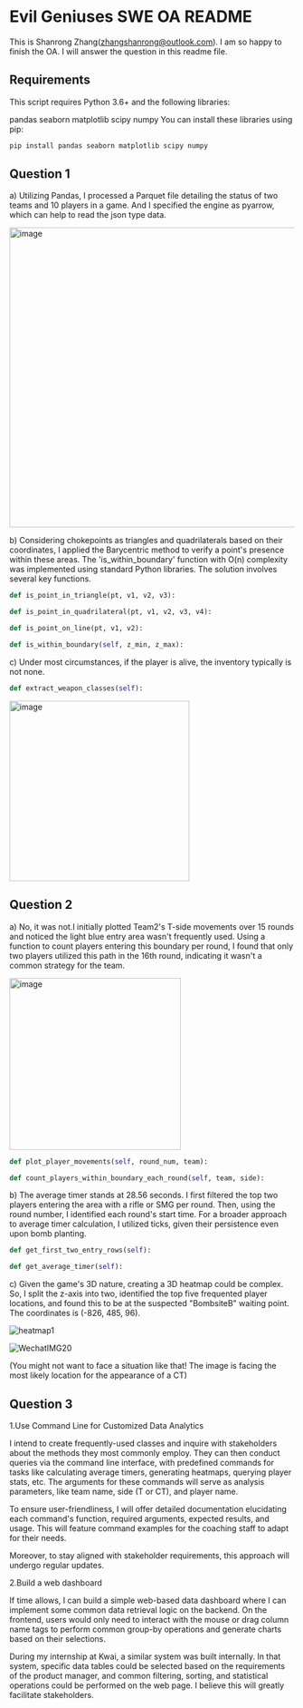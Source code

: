 # Evil Geniuses SWE OA README

This is Shanrong Zhang(zhangshanrong@outlook.com). I am so happy to finish the OA. I will answer the question in this readme file.

## Requirements

This script requires Python 3.6+ and the following libraries:

pandas
seaborn
matplotlib
scipy
numpy
You can install these libraries using pip:

```bash
pip install pandas seaborn matplotlib scipy numpy
```
## Question 1

a) Utilizing Pandas, I processed a Parquet file detailing the status of two teams and 10 players in a game. And I specified the engine as pyarrow, which can help to read the json type data.

<img width="529" alt="image" src="https://github.com/Ronlikesleep/EG_SWEOA/assets/29923635/c1f68bf1-6e71-4798-911a-f58e9a3284f4">

b) Considering chokepoints as triangles and quadrilaterals based on their coordinates, I applied the Barycentric method to verify a point's presence within these areas. The 'is_within_boundary' function with O(n) complexity was implemented using standard Python libraries. The solution involves several key functions.
```python
def is_point_in_triangle(pt, v1, v2, v3):

def is_point_in_quadrilateral(pt, v1, v2, v3, v4):

def is_point_on_line(pt, v1, v2):

def is_within_boundary(self, z_min, z_max):
```
c) Under most circumstances, if the player is alive, the inventory typically is not none.
```python
def extract_weapon_classes(self):
```
<img width="318" alt="image" src="https://github.com/Ronlikesleep/EG_SWEOA/assets/29923635/661e490a-3042-4db4-801d-b9532530f9fe">

## Question 2

a) No, it was not.I initially plotted Team2's T-side movements over 15 rounds and noticed the light blue entry area wasn't frequently used. Using a function to count players entering this boundary per round, I found that only two players utilized this path in the 16th round, indicating it wasn't a common strategy for the team.

<img width="303" alt="image" src="https://github.com/Ronlikesleep/EG_SWEOA/assets/29923635/756cfc9a-cd71-40bd-9a66-1bfe6fa8d867">

```python
def plot_player_movements(self, round_num, team):

def count_players_within_boundary_each_round(self, team, side):
```
b) The average timer stands at 28.56 seconds. I first filtered the top two players entering the area with a rifle or SMG per round. Then, using the round number, I identified each round's start time. For a broader approach to average timer calculation, I utilized ticks, given their persistence even upon bomb planting.

```python
def get_first_two_entry_rows(self):

def get_average_timer(self):
```

c) Given the game's 3D nature, creating a 3D heatmap could be complex. So, I split the z-axis into two, identified the top five frequented player locations, and found this to be at the suspected "BombsiteB" waiting point. The coordinates is (-826, 485, 96).

![heatmap1](https://github.com/Ronlikesleep/EG_SWEOA/assets/29923635/38a46b7d-9d4a-49da-b63f-0826bcd0683f)

![WechatIMG20](https://github.com/Ronlikesleep/EG_SWEOA/assets/29923635/1c26b955-809f-4289-b6f6-bdaa9cac32db)

(You might not want to face a situation like that! The image is facing the most likely location for the appearance of a CT)

## Question 3
1.Use Command Line for Customized Data Analytics

I intend to create frequently-used classes and inquire with stakeholders about the methods they most commonly employ. They can then conduct queries via the command line interface, with predefined commands for tasks like calculating average timers, generating heatmaps, querying player stats, etc. The arguments for these commands will serve as analysis parameters, like team name, side (T or CT), and player name.

To ensure user-friendliness, I will offer detailed documentation elucidating each command's function, required arguments, expected results, and usage. This will feature command examples for the coaching staff to adapt for their needs.

Moreover, to stay aligned with stakeholder requirements, this approach will undergo regular updates.

2.Build a web dashboard

If time allows, I can build a simple web-based data dashboard where I can implement some common data retrieval logic on the backend. On the frontend, users would only need to interact with the mouse or drag column name tags to perform common group-by operations and generate charts based on their selections. 

During my internship at Kwai, a similar system was built internally. In that system, specific data tables could be selected based on the requirements of the product manager, and common filtering, sorting, and statistical operations could be performed on the web page. I believe this will greatly facilitate stakeholders.
